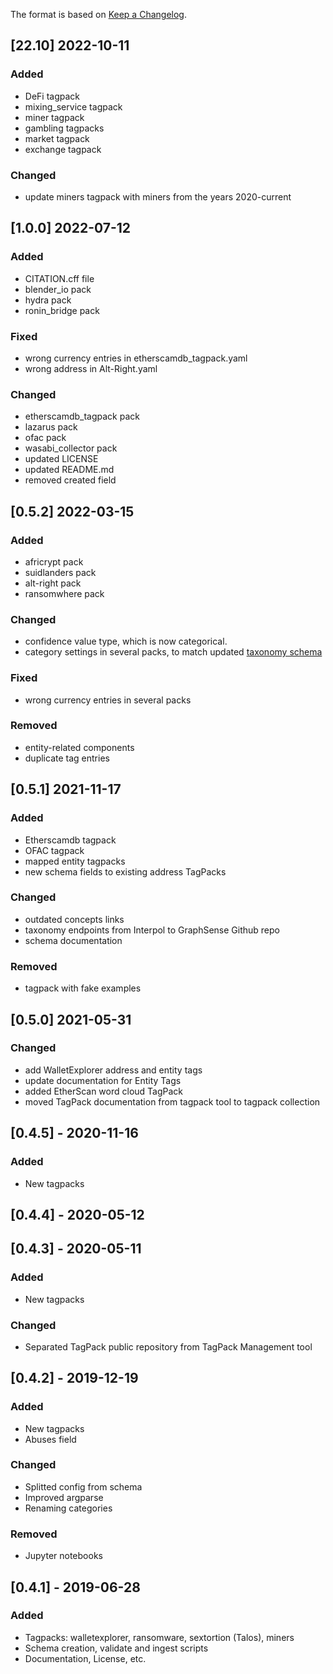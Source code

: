 The format is based on [Keep a Changelog](https://keepachangelog.com/en/1.0.0/).

## [22.10] 2022-10-11
### Added
- DeFi tagpack
- mixing_service tagpack
- miner tagpack
- gambling tagpacks
- market tagpack
- exchange tagpack

### Changed
- update miners tagpack with miners from the years 2020-current

## [1.0.0] 2022-07-12
### Added
- CITATION.cff file
- blender_io pack
- hydra pack
- ronin_bridge pack
### Fixed
- wrong currency entries in etherscamdb_tagpack.yaml
- wrong address in Alt-Right.yaml
### Changed
- etherscamdb_tagpack pack
- lazarus pack
- ofac pack
- wasabi_collector pack
- updated LICENSE
- updated README.md
- removed created field

## [0.5.2] 2022-03-15
### Added
- africrypt pack
- suidlanders pack
- alt-right pack
- ransomwhere pack
### Changed
- confidence value type, which is now categorical.
- category settings in several packs, to match updated [taxonomy schema](https://github.com/graphsense/DW-VA-Taxonomy/)
### Fixed
- wrong currency entries in several packs
### Removed
- entity-related components
- duplicate tag entries

## [0.5.1] 2021-11-17
### Added
- Etherscamdb tagpack
- OFAC tagpack
- mapped entity tagpacks
- new schema fields to existing address TagPacks
### Changed
- outdated concepts links
- taxonomy endpoints from Interpol to GraphSense Github repo
- schema documentation

### Removed
- tagpack with fake examples

## [0.5.0] 2021-05-31
### Changed
- add WalletExplorer address and entity tags
- update documentation for Entity Tags
- added EtherScan word cloud TagPack
- moved TagPack documentation from tagpack tool to tagpack collection

## [0.4.5] - 2020-11-16
### Added
- New tagpacks

## [0.4.4] - 2020-05-12

## [0.4.3] - 2020-05-11
### Added
- New tagpacks

### Changed
- Separated TagPack public repository from TagPack Management tool

## [0.4.2] - 2019-12-19
### Added
- New tagpacks
- Abuses field

### Changed
- Splitted config from schema
- Improved argparse
- Renaming categories

### Removed
- Jupyter notebooks

## [0.4.1] - 2019-06-28
### Added
- Tagpacks: walletexplorer, ransomware, sextortion (Talos), miners
- Schema creation, validate and ingest scripts
- Documentation, License, etc.
